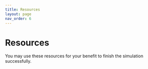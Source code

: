 ```yaml
---
title: Resources
layout: page
nav_order: 6
---
```


# Resources

You may use these resources for your benefit to finish the simulation successfully. 
